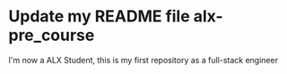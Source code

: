 # Update my README file alx-pre_course
I'm now a ALX Student, this is my first repository as a full-stack engineer
